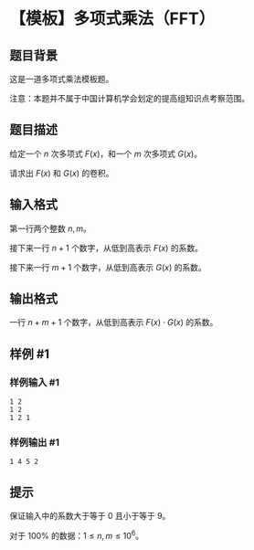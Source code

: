 # 【模板】多项式乘法（FFT）

## 题目背景

这是一道多项式乘法模板题。

注意：本题并不属于中国计算机学会划定的提高组知识点考察范围。

## 题目描述

给定一个 $n$ 次多项式 $F(x)$，和一个 $m$ 次多项式 $G(x)$。

请求出 $F(x)$ 和 $G(x)$ 的卷积。

## 输入格式

第一行两个整数 $n,m$。

接下来一行 $n+1$ 个数字，从低到高表示 $F(x)$ 的系数。

接下来一行 $m+1$ 个数字，从低到高表示 $G(x)$ 的系数。

## 输出格式

一行 $n+m+1$ 个数字，从低到高表示 $F(x) \cdot G(x)$ 的系数。

## 样例 #1

### 样例输入 #1

```
1 2
1 2
1 2 1
```

### 样例输出 #1

```
1 4 5 2
```

## 提示

保证输入中的系数大于等于 $0$ 且小于等于 $9$。

对于 $100\%$ 的数据：$1 \le n, m \leq {10}^6$。
